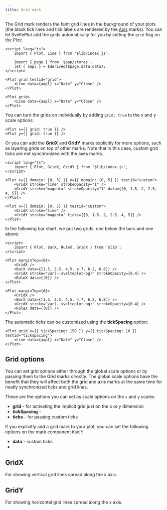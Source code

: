 ```yaml
---
title: Grid mark
---
```


The Grid mark renders the faint grid lines in the background of your plots (the black tick lines and tick labels are rendered by the [Axis](/marks/axis) marks). You can let SveltePlot add the grids automatically for you by setting the `grid` flag on the Plot:

```svelte live
<script lang="ts">
    import { Plot, Line } from '$lib/index.js';

    import { page } from '$app/stores';
    let { aapl } = $derived($page.data.data);
</script>

<Plot grid testid="grid">
    <Line data={aapl} x="Date" y="Close" />
</Plot>
```

```svelte
<Plot grid>
    <Line data={aapl} x="Date" y="Close" />
</Plot>
```

You can turn the grids on individually by adding `grid: true` to the x and y
scale options:

```svelte
<Plot x={{ grid: true }} />
<Plot y={{ grid: true }} />
```

Or you can add the **GridX** and **GridY** marks explicitly for more options, such as
layering grids on top of other marks. Note that in this case, custom grid ticks are not synchronized
with the axes marks.

```svelte live
<script lang="ts">
    import { Plot, GridX, GridY } from '$lib/index.js';
</script>

<Plot x={{ domain: [0, 5] }} y={{ domain: [0, 5] }} testid="custom">
    <GridX stroke="lime" strokeOpacity="1" />
    <GridY stroke="magenta" strokeOpacity="1" data={[0, 1.5, 2, 2.5, 4, 5]} />
</Plot>
```

```svelte
<Plot x={{ domain: [0, 5] }} testid="custom">
    <GridX stroke="lime" />
    <GridY stroke="magenta" ticks={[0, 1.5, 2, 2.5, 4, 5]} />
</Plot>
```

In the following bar chart, we put two grids, one below the bars and one above:

```svelte live
<script>
    import { Plot, BarX, RuleX, GridX } from '$lib';
</script>

<Plot marginTop={0}>
    <GridX />
    <BarX data={[1.5, 2.5, 4.5, 4.7, 6.2, 6.8]} />
    <GridX stroke="var(--svelteplot-bg)" strokeOpacity={0.4} />
    <RuleX data={[0]} />
</Plot>
```

```svelte
<Plot marginTop={0}>
    <GridX />
    <BarX data={[1.5, 2.5, 4.5, 4.7, 6.2, 6.8]} />
    <GridX stroke="var(--svelteplot-bg)" strokeOpacity={0.4} />
    <RuleX data={[0]} />
</Plot>
```

The automatic ticks can be customized using the **tickSpacing** option:

```svelte
<Plot grid x={{ tickSpacing: 150 }} y={{ tickSpacing: 10 }} testid="tickspacing">
    <Line data={aapl} x="Date" y="Close" />
</Plot>
```

## Grid options

You can set grid options either through the global scale options or by passing them to the Grid marks directly. The global scale options have the benefit that they will affect both the grid and axis marks at the same time for neatly synchronized ticks and grid lines.

These are the options you can set as scale options on the `x` and `y` scales:

-   **grid** - for activating the implicit grid just on the x or y dimension
-   **tickSpacing** -
-   **ticks** - for passing custom ticks

If you explicitly add a grid mark to your plot, you can set the following options on the mark component itself:

-   **data** - custom ticks
-

## GridX

For showing vertical grid lines spread along the x axis.

## GridY

For showing horizontal grid lines spread along the x axis.
